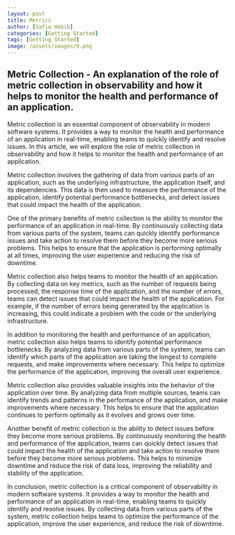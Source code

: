 ```yaml
---
layout: post
title: Metrics
author: [Safia Habib]
categories: [Getting Started]
tags: [Getting Started]
image: /assets/images/9.png
---
```


## Metric Collection - An explanation of the role of metric collection in observability and how it helps to monitor the health and performance of an application.

Metric collection is an essential component of observability in modern software systems. It provides a way to monitor the health and performance of an application in real-time, enabling teams to quickly identify and resolve issues. In this article, we will explore the role of metric collection in observability and how it helps to monitor the health and performance of an application.

Metric collection involves the gathering of data from various parts of an application, such as the underlying infrastructure, the application itself, and its dependencies. This data is then used to measure the performance of the application, identify potential performance bottlenecks, and detect issues that could impact the health of the application.

One of the primary benefits of metric collection is the ability to monitor the performance of an application in real-time. By continuously collecting data from various parts of the system, teams can quickly identify performance issues and take action to resolve them before they become more serious problems. This helps to ensure that the application is performing optimally at all times, improving the user experience and reducing the risk of downtime.

Metric collection also helps teams to monitor the health of an application. By collecting data on key metrics, such as the number of requests being processed, the response time of the application, and the number of errors, teams can detect issues that could impact the health of the application. For example, if the number of errors being generated by the application is increasing, this could indicate a problem with the code or the underlying infrastructure.

In addition to monitoring the health and performance of an application, metric collection also helps teams to identify potential performance bottlenecks. By analyzing data from various parts of the system, teams can identify which parts of the application are taking the longest to complete requests, and make improvements where necessary. This helps to optimize the performance of the application, improving the overall user experience.

Metric collection also provides valuable insights into the behavior of the application over time. By analyzing data from multiple sources, teams can identify trends and patterns in the performance of the application, and make improvements where necessary. This helps to ensure that the application continues to perform optimally as it evolves and grows over time.

Another benefit of metric collection is the ability to detect issues before they become more serious problems. By continuously monitoring the health and performance of the application, teams can quickly detect issues that could impact the health of the application and take action to resolve them before they become more serious problems. This helps to minimize downtime and reduce the risk of data loss, improving the reliability and stability of the application.

In conclusion, metric collection is a critical component of observability in modern software systems. It provides a way to monitor the health and performance of an application in real-time, enabling teams to quickly identify and resolve issues. By collecting data from various parts of the system, metric collection helps teams to optimize the performance of the application, improve the user experience, and reduce the risk of downtime.
